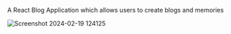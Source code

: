 A React Blog Application which allows users to create blogs and memories

![Screenshot 2024-02-19 124125](https://github.com/henrybear4/react-blog-app/assets/160297061/0299e1c7-e3bb-420e-b218-84b5256d8996)

